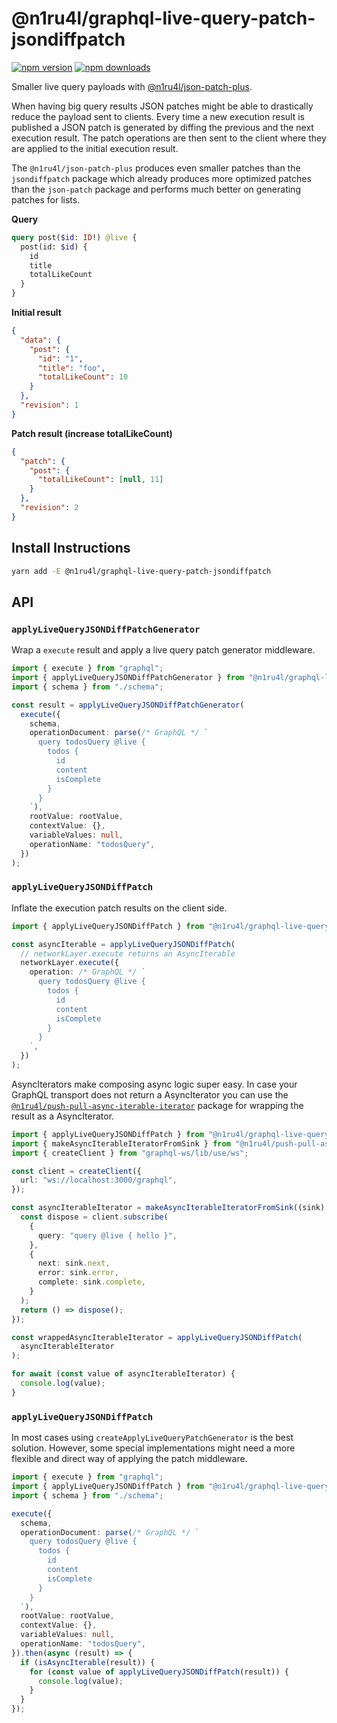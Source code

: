 # @n1ru4l/graphql-live-query-patch-jsondiffpatch

[![npm version](https://img.shields.io/npm/v/@n1ru4l/graphql-live-query-patch-jsondiffpatch.svg)](https://www.npmjs.com/package/@n1ru4l/graphql-live-query-patch-jsondiffpatch) [![npm downloads](https://img.shields.io/npm/dm/@n1ru4l/graphql-live-query-patch-jsondiffpatch.svg)](https://www.npmjs.com/package/@n1ru4l/graphql-live-query-patch-jsondiffpatch)

Smaller live query payloads with [@n1ru4l/json-patch-plus](https://github.com/n1ru4l/graphql-live-query/tree/main/packages/json-patch-plus).

When having big query results JSON patches might be able to drastically reduce the payload sent to clients. Every time a new execution result is published a JSON patch is generated by diffing the previous and the next execution result. The patch operations are then sent to the client where they are applied to the initial execution result.

The `@n1ru4l/json-patch-plus` produces even smaller patches than the `jsondiffpatch` package which already produces more optimized patches than the `json-patch` package and performs much better on generating patches for lists.

**Query**

```graphql
query post($id: ID!) @live {
  post(id: $id) {
    id
    title
    totalLikeCount
  }
}
```

**Initial result**

```json
{
  "data": {
    "post": {
      "id": "1",
      "title": "foo",
      "totalLikeCount": 10
    }
  },
  "revision": 1
}
```

**Patch result (increase totalLikeCount)**

```json
{
  "patch": {
    "post": {
      "totalLikeCount": [null, 11]
    }
  },
  "revision": 2
}
```

## Install Instructions

```bash
yarn add -E @n1ru4l/graphql-live-query-patch-jsondiffpatch
```

## API

### `applyLiveQueryJSONDiffPatchGenerator`

Wrap a `execute` result and apply a live query patch generator middleware.

```ts
import { execute } from "graphql";
import { applyLiveQueryJSONDiffPatchGenerator } from "@n1ru4l/graphql-live-query-patch-jsondiffpatch";
import { schema } from "./schema";

const result = applyLiveQueryJSONDiffPatchGenerator(
  execute({
    schema,
    operationDocument: parse(/* GraphQL */ `
      query todosQuery @live {
        todos {
          id
          content
          isComplete
        }
      }
    `),
    rootValue: rootValue,
    contextValue: {},
    variableValues: null,
    operationName: "todosQuery",
  })
);
```

### `applyLiveQueryJSONDiffPatch`

Inflate the execution patch results on the client side.

```ts
import { applyLiveQueryJSONDiffPatch } from "@n1ru4l/graphql-live-query-patch-jsondiffpatch";

const asyncIterable = applyLiveQueryJSONDiffPatch(
  // networkLayer.execute returns an AsyncIterable
  networkLayer.execute({
    operation: /* GraphQL */ `
      query todosQuery @live {
        todos {
          id
          content
          isComplete
        }
      }
    `,
  })
);
```

AsyncIterators make composing async logic super easy. In case your GraphQL transport does not return a AsyncIterator you can use the [`@n1ru4l/push-pull-async-iterable-iterator`](https://www.npmjs.com/package/@n1ru4l/push-pull-async-iterable-iterator) package for wrapping the result as a AsyncIterator.

```ts
import { applyLiveQueryJSONDiffPatch } from "@n1ru4l/graphql-live-query-patch-jsondiffpatch";
import { makeAsyncIterableIteratorFromSink } from "@n1ru4l/push-pull-async-iterable-iterator";
import { createClient } from "graphql-ws/lib/use/ws";

const client = createClient({
  url: "ws://localhost:3000/graphql",
});

const asyncIterableIterator = makeAsyncIterableIteratorFromSink((sink) => {
  const dispose = client.subscribe(
    {
      query: "query @live { hello }",
    },
    {
      next: sink.next,
      error: sink.error,
      complete: sink.complete,
    }
  );
  return () => dispose();
});

const wrappedAsyncIterableIterator = applyLiveQueryJSONDiffPatch(
  asyncIterableIterator
);

for await (const value of asyncIterableIterator) {
  console.log(value);
}
```

### `applyLiveQueryJSONDiffPatch`

In most cases using `createApplyLiveQueryPatchGenerator` is the best solution. However, some special implementations might need a more flexible and direct way of applying the patch middleware.

```ts
import { execute } from "graphql";
import { applyLiveQueryJSONDiffPatch } from "@n1ru4l/graphql-live-query-patch-jsondiffpatch";
import { schema } from "./schema";

execute({
  schema,
  operationDocument: parse(/* GraphQL */ `
    query todosQuery @live {
      todos {
        id
        content
        isComplete
      }
    }
  `),
  rootValue: rootValue,
  contextValue: {},
  variableValues: null,
  operationName: "todosQuery",
}).then(async (result) => {
  if (isAsyncIterable(result)) {
    for (const value of applyLiveQueryJSONDiffPatch(result)) {
      console.log(value);
    }
  }
});
```
